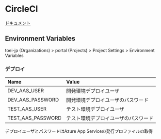 # CircleCI

[ドキュメント](https://circleci.com/docs/ja/)

## Environment Variables

toei-jp (Organizations) > portal (Projects) > Project Settings > Environment Variables

### デプロイ

| Name | Value |
|:---|:---|
|DEV_AAS_USER |開発環境デプロイユーザ |
|DEV_AAS_PASSWORD |開発環境デプロイユーザのパスワード |
|TEST_AAS_USER |テスト環境デプロイユーザ |
|TEST_AAS_PASSWORD |テスト環境デプロイユーザのパスワード |

デプロイユーザとパスワードはAzure App Serviceの発行プロファイルの取得
